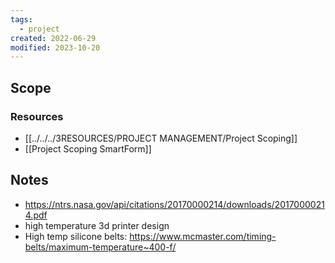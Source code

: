 ```yaml
---
tags:
  - project
created: 2022-06-29
modified: 2023-10-20
---
```


## Scope
### Resources
- [[../../../3RESOURCES/PROJECT MANAGEMENT/Project Scoping]]
- [[Project Scoping SmartForm]]

## Notes

- https://ntrs.nasa.gov/api/citations/20170000214/downloads/20170000214.pdf
- high temperature 3d printer design
- High temp silicone belts: https://www.mcmaster.com/timing-belts/maximum-temperature~400-f/